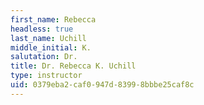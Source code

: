 ```yaml
---
first_name: Rebecca
headless: true
last_name: Uchill
middle_initial: K.
salutation: Dr.
title: Dr. Rebecca K. Uchill
type: instructor
uid: 0379eba2-caf0-947d-8399-8bbbe25caf8c
---
```

